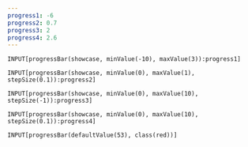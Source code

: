 ```yaml
---
progress1: -6
progress2: 0.7
progress3: 2
progress4: 2.6
---
```


```meta-bind
INPUT[progressBar(showcase, minValue(-10), maxValue(3)):progress1]
```

```meta-bind
INPUT[progressBar(showcase, minValue(0), maxValue(1), stepSize(0.1)):progress2]
```

```meta-bind
INPUT[progressBar(showcase, minValue(0), maxValue(10), stepSize(-1)):progress3]
```

```meta-bind
INPUT[progressBar(showcase, minValue(0), maxValue(10), stepSize(0.1)):progress4]
```

```meta-bind
INPUT[progressBar(defaultValue(53), class(red))]
```
